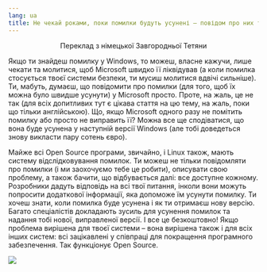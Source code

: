 ```yaml
---
lang: ua
title: Не чекай роками, поки помилки будуть усунені – повідом про них та позбудься їх
---
```


<p align="center">Переклад з німецької Завгородньої Тетяни

Якщо ти знайдеш помилку у Windows, то можеш, власне кажучи, лише чекати та молитися, щоб Microsoft швидко її ліквідував (а коли помилка стосується твоєї системи безпеки, ти мусиш молитися вдвічі сильніше). Ти, мабуть, думаєш, що повідомити про помилки (для того, щоб їх можна було швидше усунути) у Microsoft просто. Проте, на жаль, це не так (для всіх допитливих тут є цікава стаття на цю тему, на жаль, поки що тільки англійською). Що, якщо Microsoft одного разу не помітить помилку або просто не виправить її? Можна все ще сподіватися, що вона буде усунена у наступній версії Windows (але тобі доведеться знову викласти пару сотень євро).

Майже всі Open Source програми, звичайно, і Linux також, мають систему відслідковування помилок. Ти можеш не тільки повідомляти про помилки (і ми заохочуємо тебе це робити), описувати свою проблему, а також бачити, що відбувається далі: все доступне кожному. Розробники дадуть відповідь на всі твої питання, інколи вони можуть попросити додаткової інформації, яка допоможе їм усунути помилку. Ти хочеш знати, коли помилка буде усунена і як ти отримаєш нову версію. Багато спеціалістів докладають зусиль для усунення помилок та надання тобі нової, виправленої версії. І все це безкоштовно! Якщо проблема вирішена для твоєї системи – вона вирішена також і для всіх інших систем: всі зацікавлені у співпраці для покращення програмного забезпечення. Так функціонує Open Source.

<img src="Images/report_bugs_thumb.png" />




